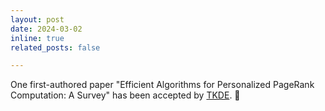 ```yaml
---
layout: post
date: 2024-03-02
inline: true
related_posts: false

---
```


One first-authored paper "Efficient Algorithms for Personalized PageRank Computation: A Survey" has been accepted by [TKDE](https://www.computer.org/csdl/journal/tk). :tada:

